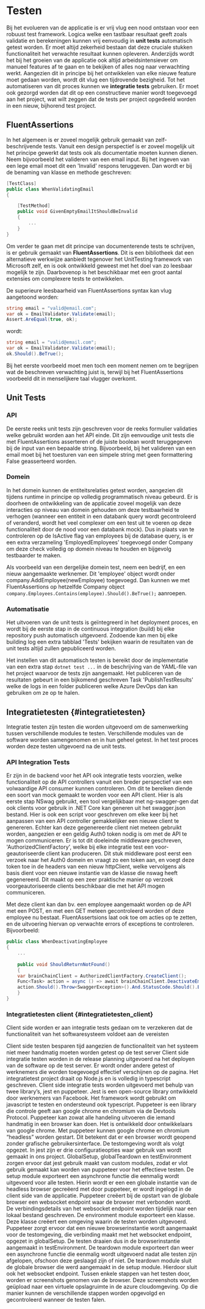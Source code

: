 # Testen

Bij het evolueren van de applicatie is er vrij vlug een nood ontstaan voor een robuust test framework. Logica welke een tastbaar resultaat geeft zoals validatie en berekeningen kunnen vrij eenvoudig in **unit tests** automatisch getest worden. Er moet altijd zekerheid bestaan dat deze cruciale stukken functionaliteit het verwachte resultaat kunnen opleveren. Anderzijds wordt het bij het groeien van de applicatie ook altijd arbeidsintensiever om manueel features af te gaan en te bekijken of alles nog naar verwachting werkt. Aangezien dit in principe bij het ontwikkelen van elke nieuwe feature moet gedaan worden, wordt dit vlug een tijdrovende bezigheid. Tot het automatiseren van dit proces kunnen we **integratie tests** gebruiken. Er moet ook gezorgd worden dat dit op een constructieve manier wordt toegevoegd aan het project, wat wilt zeggen dat de tests per project opgedeeld worden in een nieuw, bijhorend test project.

## FluentAssertions

In het algemeen is er zoveel mogelijk gebruik gemaakt van zelf-beschrijvende tests. Vanuit een design perspectief is er zoveel mogelijk uit het principe gewerkt dat tests ook als documentatie moeten kunnen dienen. Neem bijvoorbeeld het valideren van een email input. Bij het ingeven van een lege email moet dit een 'Invalid' respons teruggeven. Dan wordt er bij de benaming van klasse en methode geschreven:

```cs
[TestClass]
public class WhenValidatingEmail
{

    [TestMethod]
    public void GivenEmptyEmailItShouldBeInvalid
    {
        ...
    }
}
```

Om verder te gaan met dit principe van documenterende tests te schrijven, is er gebruik gemaakt van **FluentAssertions**. Dit is een bibliotheek dat een alternatieve werkwijze aanbiedt tegenover het UnitTesting framework van Microsoft zelf, en is ook ontwikkeld geweest met het doel van zo leesbaar mogelijk te zijn. Daarbovenop is het beschikbaar met een groot aantal extensies om complexere tests te ontwikkelen.

De superieure leesbaarheid van FluentAssertions syntax kan vlug aangetoond worden:

```cs
string email = "valid@email.com";
var ok = EmailValidator.Validate(email);
Assert.AreEqual(true, ok);
```

wordt:

```cs
string email = "valid@email.com";
var ok = EmailValidator.Validate(email);
ok.Should().BeTrue();
```

Bij het eerste voorbeeld moet men toch een moment nemen om te begrijpen wat de beschreven verwachting juist is, terwijl bij het FluentAssertions voorbeeld dit in menselijkere taal vlugger overkomt.

## Unit Tests
  
### API

De eerste reeks unit tests zijn geschreven voor de reeks formulier validaties welke gebruikt worden aan het API einde. Dit zijn eenvoudige unit tests die met FluentAssertions asserteren of de juiste boolean wordt teruggegeven bij de input van een bepaalde string. Bijvoorbeeld, bij het valideren van een email moet bij het toesturen van een simpele string met geen formattering False geasserteerd worden.

### Domein

In het domein kunnen de entiteitsrelaties getest worden, aangezien dit tijdens runtime in principe op volledig programmatisch niveau gebeurd. Er is doorheen de ontwikkeling van de applicatie zoveel mogelijk van deze interacties op niveau van domein gehouden om deze testbaarheid te verhogen (wanneer een entiteit in een databank query wordt gecontroleerd of veranderd, wordt het veel complexer om een test uit te voeren op deze functionaliteit door de nood voor een databank mock). Dus in plaats van te controleren op de IsActive flag van employees bij de database query, is er een extra verzameling 'EmployedEmployees' toegevoegd onder Company om deze check volledig op domein niveau te houden en bijgevolg testbaarder te maken.

Als voorbeeld van een dergelijke domein test, neem een bedrijf, en een nieuw aangemaakte werknemer. Dit 'employee' object wordt onder company.AddEmployee(newEmployee) toegevoegd. Dan kunnen we met FluentAssertions op hetzelfde Company object `company.Employees.Contains(employee).Should().BeTrue();` aanroepen.

### Automatisatie

Het uitvoeren van de unit tests is geïntegreerd in het deployment proces, en wordt bij de eerste stap in de continuous integration (build) bij elke repository push automatisch uitgevoerd. Zodoende kan men bij elke building log een extra tabblad 'Tests' bekijken waarin de resultaten van de unit tests altijd zullen gepubliceerd worden.

Het instellen van dit automatisch testen is bereikt door de implementatie van een extra stap `dotnet test ...` in de beschrijving van de YAML-file van het project waarvoor de tests zijn aangemaakt. Het publiceren van de resultaten gebeurt in een bijkomend geschreven Task 'PublishTestResults' welke de logs in een folder publiceren welke Azure DevOps dan kan gebruiken om ze op te halen.

## Integratietesten {#integratietesten}
Integratie testen zijn testen die worden uitgevoerd om de samenwerking tussen verschillende modules te testen. Verschillende modules van de software worden samengenomen en in hun geheel getest. In het test proces worden deze testen uitgevoerd na de unit tests. 

### API Integration Tests
 
Er zijn in de backend voor het API ook integratie tests voorzien, welke functionaliteit op de API controllers vanuit een breder perspectief van een volwaardige API consumer kunnen controleren. Om dit te bereiken diende een soort van mock gemaakt te worden voor een API client. Hier is als eerste stap NSwag gebruikt, een tool vergelijkbaar met ng-swagger-gen dat ook clients voor gebruik in .NET Core kan generen uit het swagger.json bestand. Hier is ook een script voor geschreven om elke keer bij het aanpassen van een API controller gemakkelijker een nieuwe client te genereren. Echter kan deze gegenereerde client niet meteen gebruikt worden, aangezien er een geldig Auth0 token nodig is om met de API te mogen communiceren. Er is tot dit doeleinde middleware geschreven, 'AuthorizedClientFactory', welke bij elke integratie test een voor-geautoriseerde client kan produceren. Dit stuk middleware post eerst een verzoek naar het Auth0 domein en vraagt zo een token aan, en voegt deze token toe in de headers van een nieuw httpClient, welke vervolgens als basis dient voor een nieuwe instantie van de klasse die nswag heeft gegenereerd. Dit maakt op een zeer praktische manier op verzoek voorgeautoriseerde clients beschikbaar die met het API mogen communiceren.

Met deze client kan dan bv. een employee aangemaakt worden op de API met een POST, en met een GET meteen gecontroleerd worden of deze employee nu bestaat. FluentAssertsions laat ook toe om acties op te zetten, en de uitvoering hiervan op verwachte errors of exceptions te controleren. Bijvoorbeeld:

```cs
public class WhenDeactivatingEmployee
{
    ...
    
    public void ShouldReturnNotFound()
    {
    var brainChainClient = AuthorizedClientFactory.CreateClient();
    Func<Task> action = async () => await brainChainClient.DeactivateEmployeeAsync(NONEXISTENT_EMPLOYEE_ID);
    action.Should().Throw<SwaggerException>().And.StatusCode.Should().Be(404);
    }
}
```

### Integratietesten client {#integratietesten_client}
Client side worden er aan integratie tests gedaan om te verzekeren dat de functionaliteit van het softwaresysteem voldoet aan de vereisten

Client side testen besparen tijd aangezien de functionaliteit van het systeem niet meer handmatig moeten worden getest op de test server
Client side integratie testen worden in de release planning uitgevoerd na het deployen van de software op de test server.
Er wordt onder andere getest of werknemers die worden toegevoegd effectief verschijnen op de pagina.
Het integratietest project draait op Node.js en is volledig in typescript geschreven.
Client side integratie tests worden uitgevoerd met behulp van twee library’s, jest en puppeteer. Jest is een open-source library ontwikkeld door werknemers van Facebook. Het framework wordt gebruikt om javascript te testen en ondersteund ook typescript.
Puppeteer is een library die controle geeft aan google chrome en chromium via de Devtools Protocol. Puppeteer kan zowat alle handeling uitvoeren die iemand handmatig in een browser kan doen. Het is ontwikkeld door ontwikkelaars van google chrome. Met puppeteer kunnen google chrome en chromium “headless” worden gestart. Dit betekent dat er een browser wordt geopend zonder grafische gebruikersinterface.
De testomgeving wordt als volgt opgezet. 
In jest zijn er drie configuratieopties waar gebruik van wordt gemaakt in ons project. GlobalSetup, globalTeardown en testEnvironment zorgen ervoor dat jest gebruik maakt van custom modules, zodat er vlot gebruik gemaakt kan worden van puppeteer voor het effectieve testen.
 De setup module exporteert een asynchrone functie die eenmalig wordt uitgevoerd voor alle testen. Hierin wordt er een een globale instantie van de headless browser gecreëerd met door puppeteer, er wordt ingelogd in de client side van de applicatie. Puppeteer creëert bij de opstart van de globale browser een websocket endpoint waar de browser met verbonden wordt. De verbindingsdetails van het websocket endpoint worden tijdelijk naar een lokaal bestand geschreven.
De environment module exporteert een klasse. Deze klasse creëert een omgeving waarin de testen worden uitgevoerd. Puppeteer zorgt ervoor dat een nieuwe browserinstantie wordt aangemaakt voor de testomgeving, die verbinding maakt met het websocket endpoint, opgezet in globalSetup. De testen draaien dus in de browserinstantie aangemaakt in testEnvironment.
De teardown module exporteert dan weer een asynchrone functie die eenmalig wordt uitgevoerd nadat alle testen zijn afgelopen, ofschoon deze geslaagd zijn of niet. De teardown module sluit de globale browser die werd aangemaakt in de setup module. Hierdoor sluit ook het websocket endpoint.
Tussen enkele stappen van het testen door, worden er screenshots genomen van de browser. Deze screenshots worden geüpload naar een virtuele opslagruimte in de azure cloudomgeving. Op die manier kunnen de verschillende stappen worden opgevolgd en gecontroleerd wanneer de testen falen.
